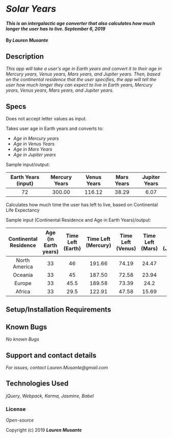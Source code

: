 # _Solar Years_

#### _This is an intergalactic age converter that also calculates how much longer the user has to live. September 6, 2019_

#### By _**Lauren Musante**_

## Description

_This app will take a user's age in Earth years and convert it to their age in Mercury years, Venus years, Mars years, and Jupiter years. Then, based on the continental residence that the user specifies, the app will tell the user how much longer they can expect to live in Earth years, Mercury years, Venus years, Mars years, and Jupiter years._

## Specs

Does not accept letter values as input.

Takes user age in Earth years and converts to:
* _Age in Mercury years_
* _Age in Venus Years_
* _Age in Mars Years_
* _Age in Jupiter years_

Sample input/output:

|Earth Years (input)| Mercury Years| Venus Years| Mars Years| Jupiter Years|
| :----: | :----: | :----: | :----: | :----: |
|72 | 300.00 | 116.12 | 38.29 | 6.07

Calculates how much time the user has left to live, based on Continental Life Expectancy

Sample input (Continental Residence and Age in Earth Years)/output:

| Continental Residence| Age (in Earth years)| Time Left (Earth)| Time Left (Mercury) | Time Left (Venus) | Time Left (Mars) | Time Left (Jupiter)
| :----: | :----: | :----: | :----: | :----: | :----: | :----: |
| North America | 33| 46 | 191.66 | 74.19 | 24.47 | 3.87|
| Oceania | 33 | 45 | 187.50 | 72.58 | 23.94 | 3.79 |
| Europe | 33 | 45.5 | 189.58 | 73.39 | 24.2 | 3.83 |
| Africa | 33 | 29.5 | 122.91 | 47.58 | 15.69 | 2.49 |



## Setup/Installation Requirements


## Known Bugs

_No known Bugs_

## Support and contact details

_For issues, contact Lauren.Musante@gmail.com_

## Technologies Used

_jQuery, Webpack, Karma, Jasmine, Babel_

### License

*Open-source*

Copyright (c) 2019 **_Lauren Musante_**
